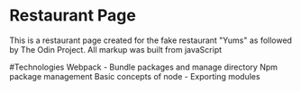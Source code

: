 # Restaurant Page
This is a restaurant page created for the fake restaurant "Yums" as followed by The Odin Project. All markup was built from javaScript

#Technologies
Webpack - Bundle packages and manage directory
Npm package management
Basic concepts of node - Exporting modules 
